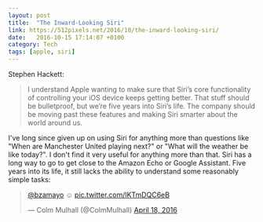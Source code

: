 ```yaml
---
layout: post
title:  "The Inward-Looking Siri"
link: https://512pixels.net/2016/10/the-inward-looking-siri/
date:   2016-10-15 17:14:07 +0100
category: Tech
tags: [apple, siri]
---
```


Stephen Hackett:

>I understand Apple wanting to make sure that Siri’s core functionality of controlling your iOS device keeps getting better. That stuff should be bulletproof, but we’re five years into Siri’s life. The company should be moving past these features and making Siri smarter about the world around us.

I've long since given up on using Siri for anything more than questions like "When are Manchester United playing next?" or "What will the weather be like today?". I don't find it very useful for anything more than that. Siri has a long way to go to get close to the Amazon Echo or Google Assistant. Five years into its life, it still lacks the ability to understand some reasonably simple tasks:

<blockquote class="twitter-tweet" data-conversation="none" data-lang="en"><p lang="und" dir="ltr"><a href="https://twitter.com/bzamayo">@bzamayo</a> ☺️ <a href="https://t.co/lKTmDQC6eB">pic.twitter.com/lKTmDQC6eB</a></p>&mdash; Colm Mulhall (@ColmMulhall) <a href="https://twitter.com/ColmMulhall/status/722168204215382016">April 18, 2016</a></blockquote>
<script async src="//platform.twitter.com/widgets.js" charset="utf-8"></script>